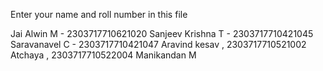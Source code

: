 Enter your name and roll number in this file

Jai Alwin M  - 2303717710621020
Sanjeev Krishna T - 2303717710421045
Saravanavel C - 2303717710421047
Aravind kesav , 2303717710521002
Atchaya , 2303717710522004
Manikandan M

